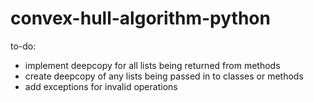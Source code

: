 # convex-hull-algorithm-python

to-do:
- implement deepcopy for all lists being returned from methods
- create deepcopy of any lists being passed in to classes or methods
- add exceptions for invalid operations
